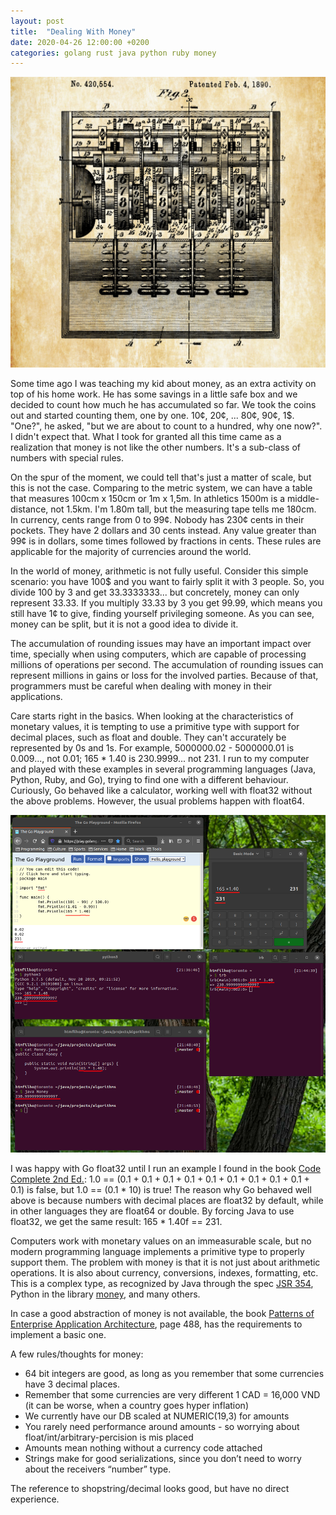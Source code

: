 ```yaml
---
layout: post
title:  "Dealing With Money"
date: 2020-04-26 12:00:00 +0200
categories: golang rust java python ruby money
---
```


![Dealing With Money](/images/posts/dealing-with-money.png)

Some time ago I was teaching my kid about money, as an extra activity on top of his home work. He has some savings in a little safe box and we decided to count how much he has accumulated so far. We took the coins out and started counting them, one by one. 10¢, 20¢, ... 80¢, 90¢, 1$. "One?", he asked, "but we are about to count to a hundred, why one now?". I didn't expect that. What I took for granted all this time came as a realization that money is not like the other numbers. It's a sub-class of numbers with special rules.

<!-- more -->

On the spur of the moment, we could tell that's just a matter of scale, but this is not the case. Comparing to the metric system, we can have a table that measures 100cm x 150cm or 1m x 1,5m. In athletics 1500m is a middle-distance, not 1.5km. I'm 1.80m tall, but the measuring tape tells me 180cm. In currency, cents range from 0 to 99¢. Nobody has 230¢ cents in their pockets. They have 2 dollars and 30 cents instead. Any value greater than 99¢ is in dollars, some times followed by fractions in cents. These rules are applicable for the majority of currencies around the world.

In the world of money, arithmetic is not fully useful. Consider this simple scenario: you have 100$ and you want to fairly split it with 3 people. So, you divide 100 by 3 and get 33.3333333... but concretely, money can only represent 33.33. If you multiply 33.33 by 3 you get 99.99, which means you still have 1¢ to give, finding yourself privileging someone. As you can see, money can be split, but it is not a good idea to divide it.

The accumulation of rounding issues may have an important impact over time, specially when using computers, which are capable of processing millions of operations per second. The accumulation of rounding issues can represent millions in gains or loss for the involved parties. Because of that, programmers must be careful when dealing with money in their applications.

Care starts right in the basics. When looking at the characteristics of monetary values, it is tempting to use a primitive type with support for decimal places, such as float and double. They can't accurately be represented by 0s and 1s. For example, 5000000.02 - 5000000.01 is 0.009..., not 0.01; 165 * 1.40 is 230.9999... not 231. I run to my computer and played with these examples in several programming languages (Java, Python, Ruby, and Go), trying to find one with a different behaviour. Curiously, Go behaved like a calculator, working well with float32 without the above problems. However, the usual problems happen with float64.

![Tin Can Telephone](/images/posts/float-rounding-go-other-lang.png)

I was happy with Go float32 until I run an example I found in the book [Code Complete 2nd Ed.][code-complete]: 1.0 == (0.1 + 0.1 + 0.1 + 0.1 + 0.1 + 0.1 + 0.1 + 0.1 + 0.1 + 0.1) is false, but 1.0 == (0.1 * 10) is true! The reason why Go behaved well above is because numbers with decimal places are float32 by default, while in other languages they are float64 or double. By forcing Java to use float32, we get the same result: 165 * 1.40f == 231.

Computers work with monetary values on an immeasurable scale, but no modern programming language implements a primitive type to properly support them. The problem with money is that it is not just about arithmetic operations. It is also about currency, conversions, indexes, formatting, etc. This is a complex type, as recognized by Java through the spec [JSR 354], Python in the library [money], and many others.

In case a good abstraction of money is not available, the book [Patterns of Enterprise Application Architecture][pattern-enterprise-application], page 488, has the requirements to implement a basic one.

A few rules/thoughts for money:

- 64 bit integers are good, as long as you remember that some currencies have 3 decimal places.
- Remember that some currencies are very different 1 CAD = 16,000 VND (it can be worse, when a country goes hyper inflation)
- We currently have our DB scaled at NUMERIC(19,3) for amounts
- You rarely need performance around amounts - so worrying about float/int/arbitrary-percision is mis placed
- Amounts mean nothing without a currency code attached
- Strings make for good serializations, since you don’t need to worry about the receivers “number” type.

The reference to shopstring/decimal looks good, but have no direct experience.

[code-complete]: https://amzn.to/3eYyu1G
[JSR 354]: https://javamoney.github.io/api.html
[money]: https://pypi.org/project/money/
[pattern-enterprise-application]: https://amzn.to/3cY0iRI
